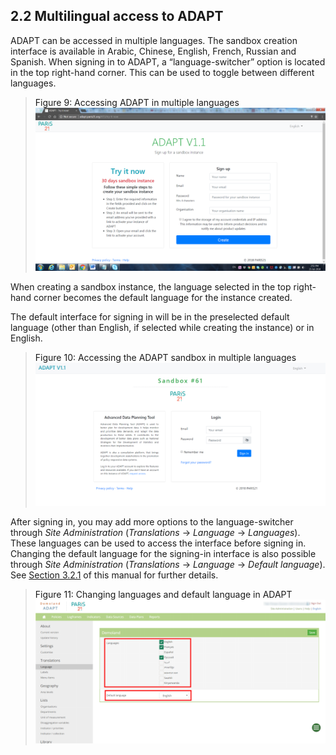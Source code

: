 ## 2.2 Multilingual access to ADAPT <!-- {docsify-ignore} -->

ADAPT can be accessed in multiple languages. The sandbox creation
interface is available in Arabic, Chinese, English, French, Russian and
Spanish. When signing in to ADAPT, a “language-switcher” option is
located in the top right-hand corner. This can be used to toggle between
different languages.

><a id="figure9" class="figure-title"> Figure 9: Accessing ADAPT in multiple languages </a>
><img src="ADAPTmedia\media\image6.png" class="figures" />

When creating a sandbox instance, the language selected in the top
right-hand corner becomes the default language for the instance created.

The default interface for signing in will be in the preselected default
language (other than English, if selected while creating the instance)
or in English.

><a id="figure10" class="figure-title"> Figure 10: Accessing the ADAPT sandbox in multiple languages </a>
><img src="ADAPTmedia\media\image9.png" class="figures" />

After signing in, you may add more options to the language-switcher
through *Site Administration* (*Translations* -&gt; *Language* -&gt;
*Languages*). These languages can be used to access the interface before
signing in. Changing the default language for the signing-in interface
is also possible through *Site Administration* (*Translations* -&gt;
*Language* -&gt; *Default language*). See [Section
3.2.1](3_2_1.md) of this manual for further details.

><a id="figure11" class="figure-title">Figure 11: Changing languages and default language in ADAPT</a>
><img src="ADAPTmedia\media\image11.png" class="figures" />
